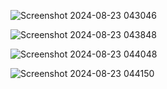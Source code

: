 ![Screenshot 2024-08-23 043046](https://github.com/user-attachments/assets/7dd36b0f-d998-444f-81a9-9f1916f2c802)

![Screenshot 2024-08-23 043848](https://github.com/user-attachments/assets/a31d2a6e-9aa0-42b2-8cd9-33ad90b0649e)

![Screenshot 2024-08-23 044048](https://github.com/user-attachments/assets/86a1fdef-8401-4fa2-9d8b-ce952bda64e6)

![Screenshot 2024-08-23 044150](https://github.com/user-attachments/assets/1f656dcd-b70d-4d0c-bce9-2bfdcd4a2788)

